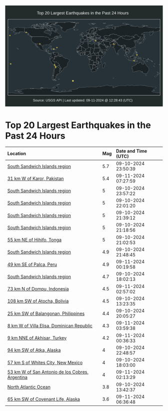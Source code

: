 ![Map](./map.png)

# Top 20 Largest Earthquakes in the Past 24 Hours

| Location | Mag | Date and Time (UTC) |
|:---|:---|:---|
| [South Sandwich Islands region](https://earthquake.usgs.gov/earthquakes/eventpage/us7000ncz6) | 5.7 | 09-10-2024 23:50:39 |
| [31 km W of Karor, Pakistan](https://earthquake.usgs.gov/earthquakes/eventpage/us7000nd1m) | 5.4 | 09-11-2024 07:27:59 |
| [South Sandwich Islands region](https://earthquake.usgs.gov/earthquakes/eventpage/us7000ncz7) | 5 | 09-10-2024 23:57:22 |
| [South Sandwich Islands region](https://earthquake.usgs.gov/earthquakes/eventpage/us7000ncyh) | 5 | 09-10-2024 22:01:20 |
| [South Sandwich Islands region](https://earthquake.usgs.gov/earthquakes/eventpage/us7000ncy8) | 5 | 09-10-2024 21:39:12 |
| [South Sandwich Islands region](https://earthquake.usgs.gov/earthquakes/eventpage/us7000ncy0) | 5 | 09-10-2024 21:18:56 |
| [55 km NE of Hihifo, Tonga](https://earthquake.usgs.gov/earthquakes/eventpage/us7000ncxz) | 5 | 09-10-2024 21:02:53 |
| [South Sandwich Islands region](https://earthquake.usgs.gov/earthquakes/eventpage/us7000ncyc) | 4.9 | 09-10-2024 21:48:45 |
| [49 km SE of Palca, Peru](https://earthquake.usgs.gov/earthquakes/eventpage/us7000nczl) | 4.9 | 09-11-2024 00:19:58 |
| [South Sandwich Islands region](https://earthquake.usgs.gov/earthquakes/eventpage/us7000ncvw) | 4.7 | 09-10-2024 18:02:13 |
| [73 km N of Dompu, Indonesia](https://earthquake.usgs.gov/earthquakes/eventpage/us7000nd0c) | 4.5 | 09-11-2024 02:57:02 |
| [108 km SW of Atocha, Bolivia](https://earthquake.usgs.gov/earthquakes/eventpage/usa000p76t) | 4.5 | 09-10-2024 13:23:35 |
| [25 km SW of Balangonan, Philippines](https://earthquake.usgs.gov/earthquakes/eventpage/us7000ncx9) | 4.4 | 09-10-2024 20:05:27 |
| [8 km W of Villa Elisa, Dominican Republic](https://earthquake.usgs.gov/earthquakes/eventpage/us7000nd0i) | 4.3 | 09-11-2024 03:59:38 |
| [9 km NNE of Akhisar, Turkey](https://earthquake.usgs.gov/earthquakes/eventpage/us7000nczt) | 4.2 | 09-11-2024 00:36:33 |
| [94 km SW of Atka, Alaska](https://earthquake.usgs.gov/earthquakes/eventpage/ak024bofw3ks) | 4 | 09-10-2024 22:48:57 |
| [57 km S of Whites City, New Mexico](https://earthquake.usgs.gov/earthquakes/eventpage/tx2024rvqa) | 4 | 09-10-2024 18:03:00 |
| [53 km W of San Antonio de los Cobres, Argentina](https://earthquake.usgs.gov/earthquakes/eventpage/us7000nd04) | 4 | 09-11-2024 02:13:29 |
| [North Atlantic Ocean](https://earthquake.usgs.gov/earthquakes/eventpage/usa000p76w) | 3.8 | 09-10-2024 13:42:37 |
| [65 km SW of Covenant Life, Alaska](https://earthquake.usgs.gov/earthquakes/eventpage/ak024bpttx2t) | 3.6 | 09-11-2024 06:36:48 |
